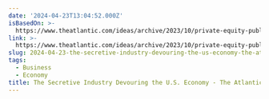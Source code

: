 ```yaml
---
date: '2024-04-23T13:04:52.000Z'
isBasedOn: >-
  https://www.theatlantic.com/ideas/archive/2023/10/private-equity-publicly-traded-companies/675788/
link: >-
  https://www.theatlantic.com/ideas/archive/2023/10/private-equity-publicly-traded-companies/675788/
slug: 2024-04-23-the-secretive-industry-devouring-the-us-economy-the-atlantic
tags:
  - Business
  - Economy
title: The Secretive Industry Devouring the U.S. Economy - The Atlantic
---
```


